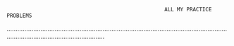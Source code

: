                                                       ALL MY PRACTICE PROBLEMS

...................................................................................................................................................................................

